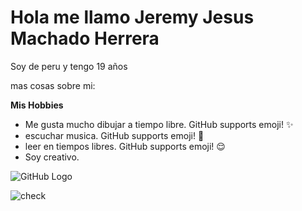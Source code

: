 <h1>Hola me llamo Jeremy Jesus Machado Herrera</h1>


Soy de peru y tengo 19 años

mas cosas sobre mi:

**Mis Hobbies**

* Me gusta mucho dibujar a tiempo libre. GitHub supports emoji! ✨
* escuchar musica. GitHub supports emoji! 🎵 
* leer en tiempos libres. GitHub supports emoji! 😌
* Soy creativo.



![GitHub Logo](/images/logo.png)

![check](https://static6.depositphotos.com/1011646/553/i/600/depositphotos_5534661-stock-photo-check-mark.jpg) 

